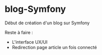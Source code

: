 # blog-Symfony
Début de création d'un blog sur Symfony

Reste à faire : 
- L'interface UX/UI
- Redirection page article un fois connecté 
